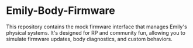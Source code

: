 # Emily-Body-Firmware
This repository contains the mock firmware interface that manages Emily's physical systems. It's designed for RP and community fun, allowing you to simulate firmware updates, body diagnostics, and custom behaviors.
